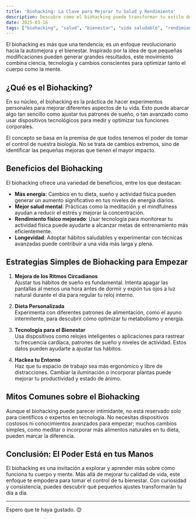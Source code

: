 ```yaml
---
title: 'Biohacking: La Clave para Mejorar tu Salud y Rendimiento'
description: Descubre cómo el biohacking puede transformar tu estilo de vida con estrategias prácticas para optimizar tu mente y cuerpo.
date: 2025-03-16
tags: ["biohacking", "salud", "bienestar", "vida saludable", "rendimiento"]
---
```


El biohacking es más que una tendencia; es un enfoque revolucionario hacia la automejora y el bienestar. Inspirado por la idea de que pequeñas modificaciones pueden generar grandes resultados, este movimiento combina ciencia, tecnología y cambios conscientes para optimizar tanto el cuerpo como la mente.

## ¿Qué es el Biohacking?

En su núcleo, el biohacking es la práctica de hacer experimentos personales para mejorar diferentes aspectos de tu vida. Esto puede abarcar algo tan sencillo como ajustar tus patrones de sueño, o tan avanzado como usar dispositivos tecnológicos para medir y optimizar tus funciones corporales.

El concepto se basa en la premisa de que todos tenemos el poder de tomar el control de nuestra biología. No se trata de cambios extremos, sino de identificar las pequeñas mejoras que tienen el mayor impacto.

## Beneficios del Biohacking

El biohacking ofrece una variedad de beneficios, entre los que destacan:
- **Más energía**: Cambios en tu dieta, sueño y actividad física pueden generar un aumento significativo en tus niveles de energía diarios.
- **Mejor salud mental**: Prácticas como la meditación y el mindfulness ayudan a reducir el estrés y mejorar la concentración.
- **Rendimiento físico mejorado**: Usar tecnología para monitorear tu actividad física puede ayudarte a alcanzar metas de entrenamiento más eficientemente.
- **Longevidad**: Adoptar hábitos saludables y experimentar con técnicas avanzadas puede contribuir a una vida más larga y plena.

## Estrategias Simples de Biohacking para Empezar

1. **Mejora de los Ritmos Circadianos**  
   Ajustar tus hábitos de sueño es fundamental. Intenta apagar las pantallas al menos una hora antes de dormir y expón tus ojos a luz natural durante el día para regular tu reloj interno.

2. **Dieta Personalizada**  
   Experimenta con diferentes patrones de alimentación, como el ayuno intermitente, para descubrir cómo optimizar tu metabolismo y energía.

3. **Tecnología para el Bienestar**  
   Usa dispositivos como relojes inteligentes o aplicaciones para rastrear tu frecuencia cardíaca, patrones de sueño y niveles de actividad. Estos datos pueden ayudarte a ajustar tus hábitos.

4. **Hackea tu Entorno**  
   Haz que tu espacio de trabajo sea más ergonómico y libre de distracciones. Cambiar la iluminación o incorporar plantas puede mejorar tu productividad y estado de ánimo.

## Mitos Comunes sobre el Biohacking

Aunque el biohacking puede parecer intimidante, no está reservado solo para científicos o expertos en tecnología. No necesitas dispositivos costosos ni conocimientos avanzados para empezar; muchos cambios simples, como meditar o incorporar más alimentos naturales en tu dieta, pueden marcar la diferencia.

## Conclusión: El Poder Está en tus Manos

El biohacking es una invitación a explorar y aprender más sobre cómo funciona tu cuerpo y mente. Más allá de mejorar tu calidad de vida, este enfoque te empodera para tomar el control de tu bienestar. Con curiosidad y consistencia, puedes descubrir qué pequeños ajustes transformarán tu día a día.

---

Espero que te haya gustado. 😊
